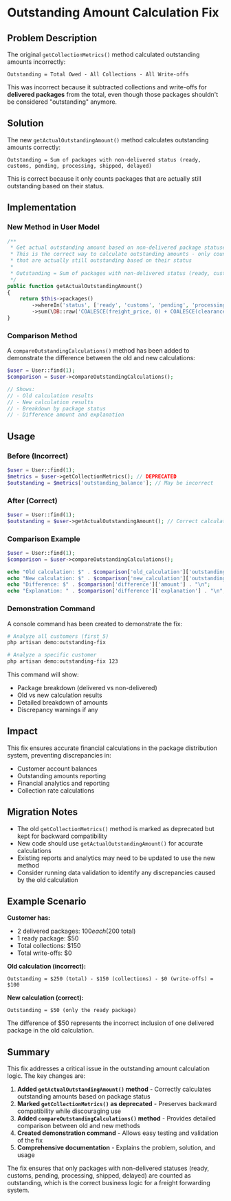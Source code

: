 # Outstanding Amount Calculation Fix

## Problem Description

The original `getCollectionMetrics()` method calculated outstanding amounts incorrectly:

```
Outstanding = Total Owed - All Collections - All Write-offs
```

This was incorrect because it subtracted collections and write-offs for **delivered packages** from the total, even though those packages shouldn't be considered "outstanding" anymore.

## Solution

The new `getActualOutstandingAmount()` method calculates outstanding amounts correctly:

```
Outstanding = Sum of packages with non-delivered status (ready, customs, pending, processing, shipped, delayed)
```

This is correct because it only counts packages that are actually still outstanding based on their status.

## Implementation

### New Method in User Model

```php
/**
 * Get actual outstanding amount based on non-delivered package statuses
 * This is the correct way to calculate outstanding amounts - only count packages
 * that are actually still outstanding based on their status
 * 
 * Outstanding = Sum of packages with non-delivered status (ready, customs, pending, processing, shipped, delayed)
 */
public function getActualOutstandingAmount()
{
    return $this->packages()
        ->whereIn('status', ['ready', 'customs', 'pending', 'processing', 'shipped', 'delayed'])
        ->sum(\DB::raw('COALESCE(freight_price, 0) + COALESCE(clearance_fee, 0) + COALESCE(storage_fee, 0) + COALESCE(delivery_fee, 0)'));
}
```

### Comparison Method

A `compareOutstandingCalculations()` method has been added to demonstrate the difference between the old and new calculations:

```php
$user = User::find(1);
$comparison = $user->compareOutstandingCalculations();

// Shows:
// - Old calculation results
// - New calculation results  
// - Breakdown by package status
// - Difference amount and explanation
```

## Usage

### Before (Incorrect)
```php
$user = User::find(1);
$metrics = $user->getCollectionMetrics(); // DEPRECATED
$outstanding = $metrics['outstanding_balance']; // May be incorrect
```

### After (Correct)
```php
$user = User::find(1);
$outstanding = $user->getActualOutstandingAmount(); // Correct calculation
```

### Comparison Example
```php
$user = User::find(1);
$comparison = $user->compareOutstandingCalculations();

echo "Old calculation: $" . $comparison['old_calculation']['outstanding_balance'] . "\n";
echo "New calculation: $" . $comparison['new_calculation']['outstanding_balance'] . "\n";
echo "Difference: $" . $comparison['difference']['amount'] . "\n";
echo "Explanation: " . $comparison['difference']['explanation'] . "\n";
```

### Demonstration Command
A console command has been created to demonstrate the fix:

```bash
# Analyze all customers (first 5)
php artisan demo:outstanding-fix

# Analyze a specific customer
php artisan demo:outstanding-fix 123
```

This command will show:
- Package breakdown (delivered vs non-delivered)
- Old vs new calculation results
- Detailed breakdown of amounts
- Discrepancy warnings if any

## Impact

This fix ensures accurate financial calculations in the package distribution system, preventing discrepancies in:

- Customer account balances
- Outstanding amounts reporting
- Financial analytics and reporting
- Collection rate calculations

## Migration Notes

- The old `getCollectionMetrics()` method is marked as deprecated but kept for backward compatibility
- New code should use `getActualOutstandingAmount()` for accurate calculations
- Existing reports and analytics may need to be updated to use the new method
- Consider running data validation to identify any discrepancies caused by the old calculation

## Example Scenario

**Customer has:**
- 2 delivered packages: $100 each ($200 total)
- 1 ready package: $50
- Total collections: $150
- Total write-offs: $0

**Old calculation (incorrect):**
```
Outstanding = $250 (total) - $150 (collections) - $0 (write-offs) = $100
```

**New calculation (correct):**
```
Outstanding = $50 (only the ready package)
```

The difference of $50 represents the incorrect inclusion of one delivered package in the old calculation.

## Summary

This fix addresses a critical issue in the outstanding amount calculation logic. The key changes are:

1. **Added `getActualOutstandingAmount()` method** - Correctly calculates outstanding amounts based on package status
2. **Marked `getCollectionMetrics()` as deprecated** - Preserves backward compatibility while discouraging use
3. **Added `compareOutstandingCalculations()` method** - Provides detailed comparison between old and new methods
4. **Created demonstration command** - Allows easy testing and validation of the fix
5. **Comprehensive documentation** - Explains the problem, solution, and usage

The fix ensures that only packages with non-delivered statuses (ready, customs, pending, processing, shipped, delayed) are counted as outstanding, which is the correct business logic for a freight forwarding system.